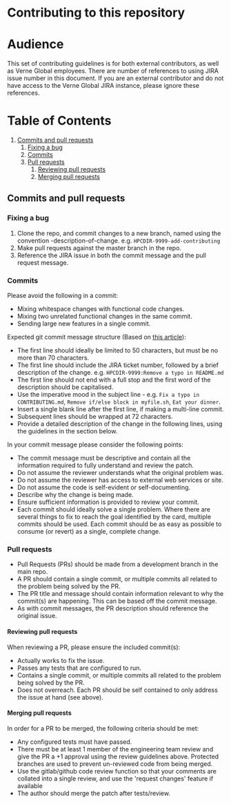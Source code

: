 # Contributing to this repository

# Audience
This set of contributing guidelines is for both external contributors, as well as Verne Global employees. There are number of references to using JIRA issue number in this document. If you are an external contributor and do not have access to the Verne Global JIRA instance, please ignore these references.

# Table of Contents
1. [Commits and pull requests](#commits-release-notes-pull-requests)
    1. [Fixing a bug](#fixing-a-bug)
    2. [Commits](#commits)
    3. [Pull requests](#pull-requests)
        1. [Reviewing pull requests](#reviewing-pull-requests)
        2. [Merging pull requests](#merging-pull-requests)

## Commits and pull requests
### Fixing a bug

1. Clone the repo, and commit changes to a new branch, named using the convention <JIRA-ISSUE-NUMBER>-description-of-change. e.g. ```HPCDIR-9999-add-contributing```
2. Make pull requests against the master branch in the repo.
3. Reference the JIRA issue in both the commit message and the pull request message.

### Commits

Please avoid the following in a commit:

* Mixing whitespace changes with functional code changes.
* Mixing two unrelated functional changes in the same commit.
* Sending large new features in a single commit.

Expected git commit message structure (Based on [this article](https://chris.beams.io/posts/git-commit/)):

* The first line should ideally be limited to 50 characters, but must be no more than 70 characters.
* The first line should include the JIRA ticket number, followed by a brief description of the change. e.g. ```HPCDIR-9999:Remove a typo in README.md```
* The first line should not end with a full stop and the first word of the description should be capitalised.
* Use the imperative mood in the subject line - e.g. ```Fix a typo in CONTRIBUTING.md```, ```Remove if/else block in myfile.sh```, ```Eat your dinner```.
* Insert a single blank line after the first line, if making a multi-line commit.
* Subsequent lines should be wrapped at 72 characters.
* Provide a detailed description of the change in the following lines, using the guidelines in the section below.

In your commit message please consider the following points:

* The commit message must be descriptive and contain all the information required to fully understand and review the patch.
* Do not assume the reviewer understands what the original problem was.
* Do not assume the reviewer has access to external web services or site.
* Do not assume the code is self-evident or self-documenting.
* Describe why the change is being made.
* Ensure sufficient information is provided to review your commit.
* Each commit should ideally solve a single problem. Where there are several things to fix to reach the goal identified by the card, multiple commits should be used. Each commit should be as easy as possible to consume (or revert) as a single, complete change.

### Pull requests

* Pull Requests (PRs) should be made from a development branch in the main repo. 
* A PR should contain a single commit, or multiple commits all related to the problem being solved by the PR.
* The PR title and message should contain information relevant to why the commit(s) are happening. This can be based off the commit message.
* As with commit messages, the PR description should reference the original issue.

#### Reviewing pull requests

When reviewing a PR, please ensure the included commit(s):

* Actually works to fix the issue.
* Passes any tests that are configured to run.
* Contains a single commit, or multiple commits all related to the problem being solved by the PR.
* Does not overreach. Each PR should be self contained to only address the issue at hand (see above).

#### Merging pull requests

In order for a PR to be merged, the following criteria should be met:

* Any configured tests must have passed.
* There must be at least 1 member of the engineering team review and give the PR a +1 approval using the review guidelines above. Protected branches are used to prevent un-reviewed code from being merged.
* Use the gitlab/github code review function so that your comments are collated into a single review, and use the 'request changes' feature if available
* The author should merge the patch after tests/review.
